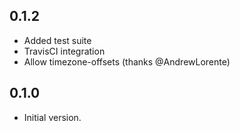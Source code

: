 0.1.2
-----

* Added test suite
* TravisCI integration
* Allow timezone-offsets (thanks @AndrewLorente)


0.1.0
-----

* Initial version.
